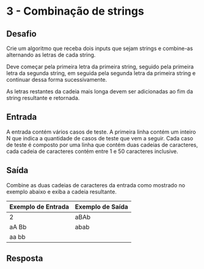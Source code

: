 # 3 - Combinação de strings

## Desafio

Crie um algoritmo que receba dois inputs que sejam strings e combine-as alternando as letras de cada string.

Deve começar pela primeira letra da primeira string, seguido pela primeira letra da segunda string, em seguida pela segunda letra da primeira string e continuar dessa forma sucessivamente.

As letras restantes da cadeia mais longa devem ser adicionadas ao fim da string resultante e retornada.

## Entrada

A entrada contém vários casos de teste. A primeira linha contém um inteiro N que indica a quantidade de casos de teste que vem a seguir. Cada caso de teste é composto por uma linha que contém duas cadeias de caracteres, cada cadeia de caracteres contém entre 1 e 50 caracteres inclusive.

## Saída

Combine as duas cadeias de caracteres da entrada como mostrado no exemplo abaixo e exiba a cadeia resultante.

| Exemplo de Entrada | Exemplo de Saída |
| ------------------ | ---------------- |
| 2                  | aBAb             |
| aA Bb              | abab             |
| aa bb              |

## Resposta

```js
```
